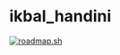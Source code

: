 # ikbal_handini

<a href="https://roadmap.sh"><img src="https://api.roadmap.sh/v1-badge/wide/64b8be2b8a29ad56fa998c64?variant=dark" alt="roadmap.sh"/></a>
